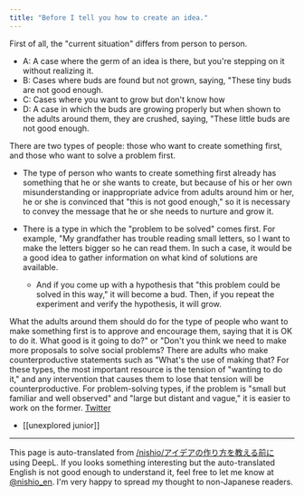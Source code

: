 ```yaml
---
title: "Before I tell you how to create an idea."
---
```


First of all, the "current situation" differs from person to person.
- A: A case where the germ of an idea is there, but you're stepping on it without realizing it.
- B: Cases where buds are found but not grown, saying, "These tiny buds are not good enough.
- C: Cases where you want to grow but don't know how
- D: A case in which the buds are growing properly but when shown to the adults around them, they are crushed, saying, "These little buds are not good enough.

There are two types of people: those who want to create something first, and those who want to solve a problem first.
- The type of person who wants to create something first already has something that he or she wants to create, but because of his or her own misunderstanding or inappropriate advice from adults around him or her, he or she is convinced that "this is not good enough," so it is necessary to convey the message that he or she needs to nurture and grow it.

- There is a type in which the "problem to be solved" comes first. For example, "My grandfather has trouble reading small letters, so I want to make the letters bigger so he can read them. In such a case, it would be a good idea to gather information on what kind of solutions are available.
    - And if you come up with a hypothesis that "this problem could be solved in this way," it will become a bud. Then, if you repeat the experiment and verify the hypothesis, it will grow.

What the adults around them should do for the type of people who want to make something first is to approve and encourage them, saying that it is OK to do it. What good is it going to do?" or "Don't you think we need to make more proposals to solve social problems? There are adults who make counterproductive statements such as "What's the use of making that?
For these types, the most important resource is the tension of "wanting to do it," and any intervention that causes them to lose that tension will be counterproductive.
For problem-solving types, if the problem is "small but familiar and well observed" and "large but distant and vague," it is easier to work on the former.
[Twitter](https://twitter.com/nishio/status/1373354886306299904)

- [[unexplored junior]]

---
This page is auto-translated from [/nishio/アイデアの作り方を教える前に](https://scrapbox.io/nishio/アイデアの作り方を教える前に) using DeepL. If you looks something interesting but the auto-translated English is not good enough to understand it, feel free to let me know at [@nishio_en](https://twitter.com/nishio_en). I'm very happy to spread my thought to non-Japanese readers.